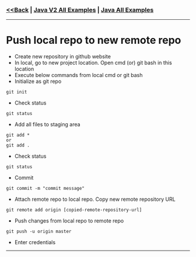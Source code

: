 ### [<<Back](../README.md) | [Java V2 All Examples](https://github.com/avinashbabudonthu/java/blob/master/java-v2/README.md) | [Java All Examples](https://github.com/avinashbabudonthu/java/blob/master/README.md)
------
# Push local repo to new remote repo
* Create new repository in github website
* In local, go to new project location. Open cmd (or) git bash in this location
* Execute below commands from local cmd or git bash 
* Initialize as git repo
```
git init
```
* Check status
```
git status
```
* Add all files to staging area
```
git add *
or
git add .
```
* Check status
```
git status
```
* Commit
```
git commit -m "commit message"
```
* Attach remote repo to local repo. Copy new remote repository URL
```
git remote add origin [copied-remote-repository-url]
```
* Push changes from local repo to remote repo
```
git push -u origin master
```
* Enter credentials
------
### [<<Back](../README.md) | [Java V2 All Examples](https://github.com/avinashbabudonthu/java/blob/master/java-v2/README.md) | [Java All Examples](https://github.com/avinashbabudonthu/java/blob/master/README.md)